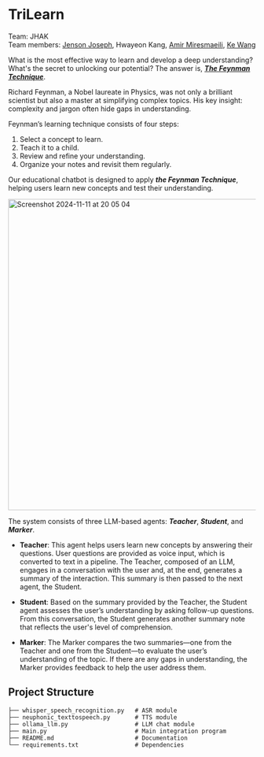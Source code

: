 # TriLearn

Team: JHAK <br/>
Team members: [Jenson Joseph](https://github.com/JJsupercoder), Hwayeon Kang, [Amir Miresmaeili](https://github.com/amirfarjam), [Ke Wang](https://github.com/Vicky-0256)

What is the most effective way to learn and develop a deep understanding? What's the secret to unlocking our potential? The answer is, ***[The Feynman Technique](https://fs.blog/feynman-technique/)***.

Richard Feynman, a Nobel laureate in Physics, was not only a brilliant scientist but also a master at simplifying complex topics. His key insight: complexity and jargon often hide gaps in understanding.

Feynman’s learning technique consists of four steps:

1. Select a concept to learn.
2. Teach it to a child.
3. Review and refine your understanding.
4. Organize your notes and revisit them regularly.

Our educational chatbot is designed to apply ***the Feynman Technique***, helping users learn new concepts and test their understanding.

<img width="632" alt="Screenshot 2024-11-11 at 20 05 04" src="https://github.com/user-attachments/assets/4aa748ae-3791-42a8-8c77-176260eb97f5">

The system consists of three LLM-based agents: ***Teacher***, ***Student***, and ***Marker***.

- **Teacher**: This agent helps users learn new concepts by answering their questions. User questions are provided as voice input, which is converted to text in a pipeline. The Teacher, composed of an LLM, engages in a conversation with the user and, at the end, generates a summary of the interaction. This summary is then passed to the next agent, the Student.

- **Student**: Based on the summary provided by the Teacher, the Student agent assesses the user’s understanding by asking follow-up questions. From this conversation, the Student generates another summary note that reflects the user's level of comprehension.

- **Marker**: The Marker compares the two summaries—one from the Teacher and one from the Student—to evaluate the user’s understanding of the topic. If there are any gaps in understanding, the Marker provides feedback to help the user address them.

## Project Structure
```
├── whisper_speech_recognition.py   # ASR module
├── neuphonic_texttospeech.py       # TTS module
├── ollama_llm.py                   # LLM chat module
├── main.py                         # Main integration program
├── README.md                       # Documentation
└── requirements.txt                # Dependencies
```
